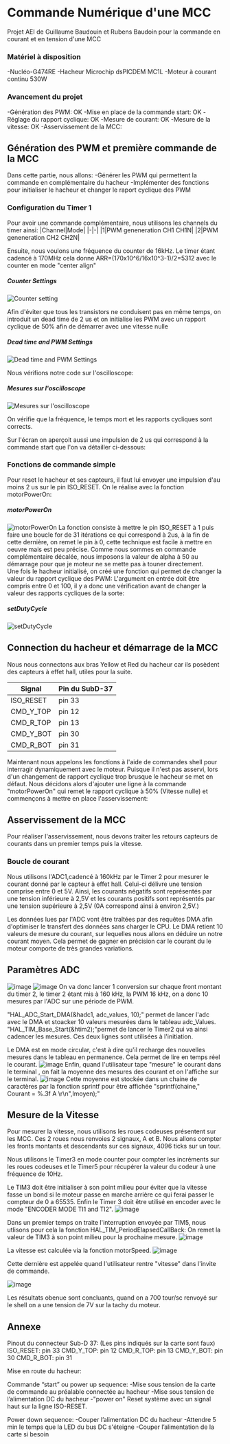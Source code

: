 # Commande Numérique d'une MCC
Projet AEI de Guillaume Baudouin et Rubens Baudoin pour la commande en courant et en tension d'une MCC

### Matériel à disposition
-Nucléo-G474RE
-Hacheur Microchip dsPICDEM MC1L
-Moteur à courant continu 530W

### Avancement du projet
-Génération des PWM: OK
-Mise en place de la commande start: OK
-Réglage du rapport cyclique: OK
-Mesure de courant: OK
-Mesure de la vitesse: OK
-Asservissement de la MCC:

## Génération des PWM et première commande de la MCC
Dans cette partie, nous allons:
-Générer les PWM qui permettent la commande en complémentaire du hacheur
-Implémenter des fonctions pour initialiser le hacheur et changer le raport cyclique des PWM

### Configuration du Timer 1
Pour avoir une commande complémentaire, nous utilisons les channels du timer ainsi:
|Channel|Mode|
|-|-|
|1|PWM geneneration CH1 CH1N|
|2|PWM geneneration CH2 CH2N|

Ensuite, nous voulons une fréquence du counter de 16kHz. Le timer étant cadencé à 170MHz cela donne ARR=(170x10^6/16x10^3-1)/2=5312 avec le counter en mode "center align"

##### Counter Settings
![Counter setting](./Images/TIM1_Settings.jpg "Counter setting")

Afin d'éviter que tous les transistors ne conduisent pas en même temps, on introduit un dead time de 2 us et on initialise les PWM avec un rapport cyclique de 50% afin de démarrer avec une vitesse nulle
##### Dead time and PWM Settings
![Dead time and PWM Settings](./Images/TIM1_DT_PWM.jpg "Dead time and PWM Settings")

Nous vérifions notre code sur l'oscilloscope:

##### Mesures sur l'oscilloscope
![Mesures sur l'oscilloscope](./Images/Oscillo.jpg "Mesures sur l'oscilloscope")

On vérifie que la fréquence, le temps mort et les rapports cycliques sont corrects. 

Sur l'écran on aperçoit aussi une impulsion de 2 us qui correspond à la commande start que l'on va détailler ci-dessous:

### Fonctions de commande simple

Pour reset le hacheur et ses capteurs, il faut lui envoyer une impulsion d'au moins 2 us sur le pin ISO_RESET.
On le réalise avec la fonction motorPowerOn:
##### motorPowerOn
![motorPowerOn](./Images/PowerOn.jpg "motorPowerOn")
La fonction consiste à mettre le pin ISO_RESET à 1 puis faire une boucle for de 31 itérations ce qui correspond à 2us, à la fin de cette dernière, on remet le pin à 0, cette technique est facile à mettre en oeuvre mais est peu précise.
Comme nous sommes en commande complémentaire décalée, nous imposons la valeur de alpha à 50 au démarrage pour que je moteur ne se mette pas à touner directement.  
Une fois le hacheur initialisé, on créé une fonction qui permet de changer la valeur du rapport cyclique des PWM:
L'argument en entrée doit être compris entre 0 et 100, il y a donc une vérification avant de changer la valeur des rapports cycliques de la sorte:

##### setDutyCycle
![setDutyCycle](./Images/Alpha.jpg "setDutyCycle")

## Connection du hacheur et démarrage de la MCC
Nous nous connectons aux bras Yellow et Red du hacheur car ils posèdent des capteurs à effet hall, utiles pour la suite.

|Signal|Pin du SubD-37|
|-|-|
|ISO_RESET|pin 33|
|CMD_Y_TOP|pin 12|
|CMD_R_TOP|pin 13|
|CMD_Y_BOT|pin 30|
|CMD_R_BOT|pin 31|

Maintenant nous appelons les fonctions à l'aide de commandes shell pour interragir dynamiquement avec le moteur. 
Puisque il n'est pas asservi, lors d'un changement de rapport cyclique trop brusque le hacheur se met en défaut.
Nous décidons alors d'ajouter une ligne à la commande "motorPowerOn" qui remet le rapport cyclique à 50% (Vitesse nulle) et commençons à mettre en place l'asservissement:

## Asservissement de la MCC

Pour réaliser l'asservissement, nous devons traiter les retours capteurs de courants dans un premier temps puis la vitesse.

### Boucle de courant
Nous utilisons l'ADC1,cadencé à 160kHz par le Timer 2 pour mesurer le courant donné par le capteur à effet hall.
Celui-ci délivre une tension comprise entre 0 et 5V. Ainsi, les courants négatifs sont
représentés par une tension inférieure à 2,5V et les courants positifs sont représentés par une tension
supérieure à 2,5V (0A correspond ainsi à environ 2,5V.) 

Les données lues par l'ADC vont être traîtées par des requêtes DMA afin d'optimiser le transfert des données sans charger le CPU.
Le DMA retient 10 valeurs de mesure du courant, sur lequelles nous allons en déduire un notre courant moyen. 
Cela permet de gagner en précision car le courant du le moteur comporte de très grandes variations.

## Paramètres ADC
![image](https://user-images.githubusercontent.com/95105604/213761400-3d1ee0f3-c482-4abe-ba07-a9a61c1a92a9.png)
![image](https://user-images.githubusercontent.com/95105604/213761623-f954938f-742d-4f99-8d66-6b274e397f25.png)
On va donc lancer 1 conversion  sur chaque front montant du timer 2, le timer 2 étant mis à 160 kHz, la PWM 16 kHz, on a donc 10 mesures par l'ADC sur une période de PWM.

"HAL_ADC_Start_DMA(&hadc1, adc_values, 10);" permet de lancer l'adc avec le DMA et stoacker 10 valeurs mesurées dans le tableau adc_Values.
"HAL_TIM_Base_Start(&htim2);"permet de lancer le Timer2 qui va ainsi cadencer les mesures.
Ces deux lignes sont utilisées à l'initiation.

Le DMA est en mode circular, c'est à dire qu'il recharge des nouvelles mesures dans le tableau en permanence.
Cela permet de lire en temps réel le courant.
![image](https://user-images.githubusercontent.com/95105604/213771031-6ebc5fa6-4967-4e15-975a-1fb0ab59871e.png)
Enfin, quand l'utilisateur tape "mesure" le courant dans le terminal , on fait la moyenne des mesures des courant et on l'affiche sur le terminal. 
![image](https://user-images.githubusercontent.com/95105604/213771772-60a8e297-c2cb-4db7-b753-79144b46015b.png)
Cette moyenne est stockée dans un chaine de caractères par la fonction sprintf pour être affichée "sprintf(chaine," Courant = %.3f A \r\n",Imoyen);"


## Mesure de la Vitesse
Pour mesurer la vitesse, nous utilisons les roues codeuses présentent sur les MCC.
Ces 2 roues nous renvoies 2 signaux, A et B. 
Nous allons compter les fronts montants et descendants sur ces signaux, 4096 ticks sur un tour.

Nous utilisons le Timer3 en mode counter pour compter les incréments sur les roues codeuses et le Timer5 pour récupérer la valeur du codeur à une fréquence de 10Hz.

Le TIM3 doit être initialiser à son point milieu pour éviter que la vitesse fasse un bond si le moteur passe en marche arrière ce qui ferai passer le compteur de 0 a 65535.
Enfin le Timer 3 doit être utilisé en encoder avec le mode "ENCODER MODE TI1 and TI2".
![image](https://user-images.githubusercontent.com/95105604/213774872-b39d6b85-4a54-431f-b661-0e705f9fdb12.png)


Dans un premier temps on traite l'interruption envoyée par TIM5, nous utlisons pour cela la fonction HAL_TIM_PeriodElapsedCallBack:
On remet la valeur de TIM3 à son point milieu pour la prochaine mesure. 
![image](https://user-images.githubusercontent.com/95105604/213775390-39d176f2-e9cb-4f03-97e7-889e28b9b56e.png)

La vitesse est calculée via la fonction motorSpeed.
![image](https://user-images.githubusercontent.com/95105604/213781146-b18bf264-4135-4a44-8970-2271e8ee82e6.png)

Cette dernière est appelée quand l'utilisateur rentre "vitesse" dans l'invite de commande.

![image](https://user-images.githubusercontent.com/95105604/213781694-2df1d8ef-e653-4570-872f-9414f48fdc11.png)

Les résultats obenue sont concluants, quand on a 700 tour/sc renvoyé sur le shell on a une tension de 7V sur la tachy du moteur.


## Annexe
Pinout du connecteur Sub-D 37: (Les pins indiqués sur la carte sont faux)
ISO_RESET: pin 33
CMD_Y_TOP: pin 12
CMD_R_TOP: pin 13
CMD_Y_BOT: pin 30 
CMD_R_BOT: pin 31 

Mise en route du hacheur:

Commande “start” ou power up sequence:
-Mise sous tension de la carte de commande au préalable connectée au hacheur
-Mise sous tension de l’alimentation DC du hacheur
-"power on" Reset système avec un signal haut sur la ligne ISO-RESET. 

Power down sequence:
-Couper l’alimentation DC du hacheur
-Attendre 5 min le temps que la LED du bus DC s'éteigne
-Couper l’alimentation de la carte si besoin
